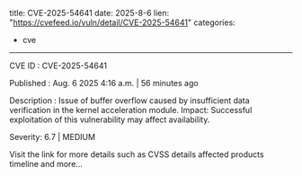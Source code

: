 
title: CVE-2025-54641
date: 2025-8-6
lien: "https://cvefeed.io/vuln/detail/CVE-2025-54641"
categories:
  - cve
---

CVE ID : CVE-2025-54641

Published :  Aug. 6
2025
4:16 a.m. | 56 minutes ago

Description : Issue of buffer overflow caused by insufficient data verification in the kernel acceleration module.
Impact: Successful exploitation of this vulnerability may affect availability.

Severity: 6.7 | MEDIUM

Visit the link for more details
such as CVSS details
affected products
timeline
and more...
